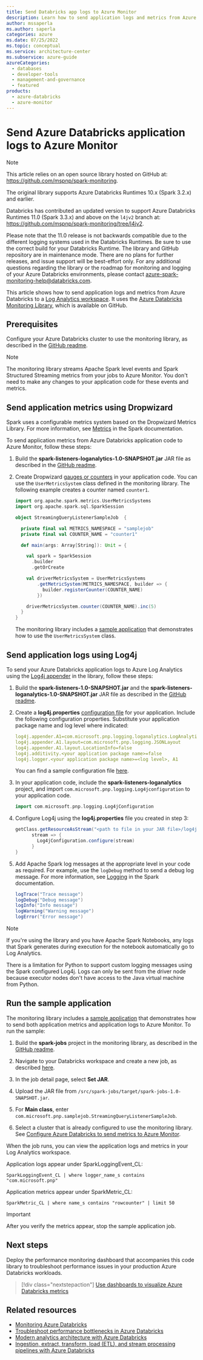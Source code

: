 ```yaml
---
title: Send Databricks app logs to Azure Monitor
description: Learn how to send application logs and metrics from Azure Databricks to a Log Analytics workspace using the Azure Databricks Monitoring Library.
author: mssaperla
ms.author: saperla
categories: azure
ms.date: 07/25/2022
ms.topic: conceptual
ms.service: architecture-center
ms.subservice: azure-guide
azureCategories:
  - databases
  - developer-tools
  - management-and-governance
  - featured
products:
  - azure-databricks
  - azure-monitor
---
```


<!-- cSpell:ignore Dropwizard loganalytics samplejob appender jconfiguration kusto rowcounter -->

# Send Azure Databricks application logs to Azure Monitor

> [!NOTE]
> This article relies on an open source library hosted on GitHub at: <https://github.com/mspnp/spark-monitoring>.
>
> The original library supports Azure Databricks Runtimes 10.x (Spark 3.2.x) and earlier.
>
> Databricks has contributed an updated version to support Azure Databricks Runtimes 11.0 (Spark 3.3.x) and above on the `l4jv2` branch at: <https://github.com/mspnp/spark-monitoring/tree/l4jv2>.
>
> Please note that the 11.0 release is not backwards compatible due to the different logging systems used in the Databricks Runtimes. Be sure to use the correct build for your Databricks Runtime. The library and GitHub repository are in maintenance mode. There are no plans for further releases, and issue support will be best-effort only. For any additional questions regarding the library or the roadmap for monitoring and logging of your Azure Databricks environments, please contact [azure-spark-monitoring-help@databricks.com](mailto:azure-spark-monitoring-help@databricks.com).

This article shows how to send application logs and metrics from Azure Databricks to a [Log Analytics workspace](/azure/azure-monitor/platform/manage-access). It uses the [Azure Databricks Monitoring Library](https://github.com/mspnp/spark-monitoring), which is available on GitHub.

## Prerequisites

Configure your Azure Databricks cluster to use the monitoring library, as described in the [GitHub readme][config-cluster].

> [!NOTE]
> The monitoring library streams Apache Spark level events and Spark Structured Streaming metrics from your jobs to Azure Monitor. You don't need to make any changes to your application code for these events and metrics.

## Send application metrics using Dropwizard

Spark uses a configurable metrics system based on the Dropwizard Metrics Library. For more information, see [Metrics](https://spark.apache.org/docs/latest/monitoring.html#metrics) in the Spark documentation.

To send application metrics from Azure Databricks application code to Azure Monitor, follow these steps:

1. Build the **spark-listeners-loganalytics-1.0-SNAPSHOT.jar** JAR file as described in the [GitHub readme][config-cluster].

1. Create Dropwizard [gauges or counters](https://metrics.dropwizard.io/4.0.0/manual/core.html) in your application code. You can use the `UserMetricsSystem` class defined in the monitoring library. The following example creates a counter named `counter1`.

    ```scala
    import org.apache.spark.metrics.UserMetricsSystems
    import org.apache.spark.sql.SparkSession

    object StreamingQueryListenerSampleJob  {

      private final val METRICS_NAMESPACE = "samplejob"
      private final val COUNTER_NAME = "counter1"

      def main(args: Array[String]): Unit = {

        val spark = SparkSession
          .builder
          .getOrCreate

        val driverMetricsSystem = UserMetricsSystems
            .getMetricSystem(METRICS_NAMESPACE, builder => {
              builder.registerCounter(COUNTER_NAME)
            })

        driverMetricsSystem.counter(COUNTER_NAME).inc(5)
      }
    }
    ```

    The monitoring library includes a [sample application][sample-app] that demonstrates how to use the `UserMetricsSystem` class.

## Send application logs using Log4j

To send your Azure Databricks application logs to Azure Log Analytics using the [Log4j appender](https://logging.apache.org/log4j/2.x/manual/appenders.html) in the library, follow these steps:

1. Build the **spark-listeners-1.0-SNAPSHOT.jar** and the **spark-listeners-loganalytics-1.0-SNAPSHOT.jar** JAR file as described in the [GitHub readme][config-cluster].

1. Create a **log4j.properties** [configuration file](https://logging.apache.org/log4j/2.x/manual/configuration.html) for your application. Include the following configuration properties. Substitute your application package name and log level where indicated:

    ```yaml
    log4j.appender.A1=com.microsoft.pnp.logging.loganalytics.LogAnalyticsAppender
    log4j.appender.A1.layout=com.microsoft.pnp.logging.JSONLayout
    log4j.appender.A1.layout.LocationInfo=false
    log4j.additivity.<your application package name>=false
    log4j.logger.<your application package name>=<log level>, A1
    ```

    You can find a sample configuration file [here][log4j.properties].

1. In your application code, include the **spark-listeners-loganalytics** project, and import `com.microsoft.pnp.logging.Log4jconfiguration` to your application code.

    ```scala
    import com.microsoft.pnp.logging.Log4jConfiguration
    ```

1. Configure Log4j using the **log4j.properties** file you created in step 3:

    ```scala
    getClass.getResourceAsStream("<path to file in your JAR file>/log4j.properties") {
          stream => {
            Log4jConfiguration.configure(stream)
          }
    }
    ```

1. Add Apache Spark log messages at the appropriate level in your code as required. For example, use the `logDebug` method to send a debug log message. For more information, see [Logging][spark-logging] in the Spark documentation.

    ```scala
    logTrace("Trace message")
    logDebug("Debug message")
    logInfo("Info message")
    logWarning("Warning message")
    logError("Error message")
    ```

> [!NOTE]
> If you're using the library and you have Apache Spark Notebooks, any logs that Spark generates during execution for the notebook automatically go to Log Analytics.
>
> There is a limitation for Python to support custom logging messages using the Spark configured Log4j. Logs can only be sent from the driver node because executor nodes don't have access to the Java virtual machine from Python.

## Run the sample application

The monitoring library includes a [sample application][sample-app] that demonstrates how to send both application metrics and application logs to Azure Monitor. To run the sample:

1. Build the **spark-jobs** project in the monitoring library, as described in the [GitHub readme][config-cluster].

1. Navigate to your Databricks workspace and create a new job, as described [here](/azure/databricks/jobs#create-a-job).

1. In the job detail page, select **Set JAR**.

1. Upload the JAR file from `/src/spark-jobs/target/spark-jobs-1.0-SNAPSHOT.jar`.

1. For **Main class**, enter `com.microsoft.pnp.samplejob.StreamingQueryListenerSampleJob`.

1. Select a cluster that is already configured to use the monitoring library. See [Configure Azure Databricks to send metrics to Azure Monitor][config-cluster].

When the job runs, you can view the application logs and metrics in your Log Analytics workspace.

Application logs appear under SparkLoggingEvent_CL:

```kusto
SparkLoggingEvent_CL | where logger_name_s contains "com.microsoft.pnp"
```

Application metrics appear under SparkMetric_CL:

```kusto
SparkMetric_CL | where name_s contains "rowcounter" | limit 50
```

> [!IMPORTANT]
> After you verify the metrics appear, stop the sample application job.

## Next steps

Deploy the performance monitoring dashboard that accompanies this code library to troubleshoot performance issues in your production Azure Databricks workloads.

> [!div class="nextstepaction"]
> [Use dashboards to visualize Azure Databricks metrics](./dashboards.md)

## Related resources

- [Monitoring Azure Databricks](index.md)
- [Troubleshoot performance bottlenecks in Azure Databricks](performance-troubleshooting.md)
- [Modern analytics architecture with Azure Databricks](../solution-ideas/articles/azure-databricks-modern-analytics-architecture.yml)
- [Ingestion, extract, transform, load (ETL), and stream processing pipelines with Azure Databricks](../solution-ideas/articles/ingest-etl-stream-with-adb.yml)

<!-- links -->

[config-cluster]: https://github.com/mspnp/spark-monitoring/blob/main/README.md
[log4j.properties]: https://github.com/mspnp/spark-monitoring/blob/main/sample/spark-sample-job/src/main/resources/com/microsoft/pnp/samplejob/log4j.properties
[sample-app]: https://github.com/mspnp/spark-monitoring/tree/main/sample/spark-sample-job
[spark-logging]: https://spark.apache.org/docs/2.3.0/api/java/org/apache/spark/internal/Logging.html
